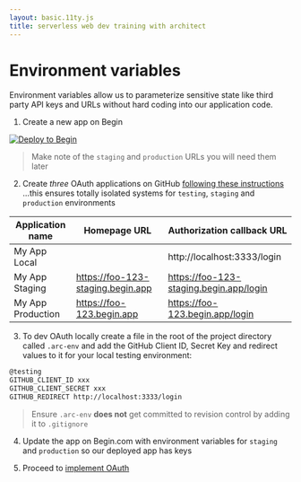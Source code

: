 ```yaml
---
layout: basic.11ty.js
title: serverless web dev training with architect
---
```


# Environment variables

Environment variables allow us to parameterize sensitive state like third party API keys and URLs without hard coding into our application code. 

1. Create a new app on Begin

[![Deploy to Begin](https://static.begin.com/deploy-to-begin.svg)](https://begin.com/apps/create?template=https://github.com/begin-examples/learn-static-oauth)

> Make note of the `staging` and `production` URLs you will need them later

2. Create *three* OAuth applications on GitHub [following these instructions](https://developer.github.com/apps/building-oauth-apps/creating-an-oauth-app/) …this ensures totally isolated systems for `testing`, `staging` and `production` environments

| Application name  | Homepage URL                      | Authorization callback URL               |
|------------------ |---------------------------------- |----------------------------------------- |
| My App Local      | &nbsp;                            | http://localhost:3333/login              |
| My App Staging    | https://foo-123-staging.begin.app | https://foo-123-staging.begin.app/login  | 
| My App Production | https://foo-123.begin.app         | https://foo-123.begin.app/login          |


3. To dev OAuth locally create a file in the root of the project directory called `.arc-env` and add the GitHub Client ID, Secret Key and redirect values to it for your local testing environment:

```bash
@testing
GITHUB_CLIENT_ID xxx
GITHUB_CLIENT_SECRET xxx
GITHUB_REDIRECT http://localhost:3333/login
```

> Ensure `.arc-env` **does not** get committed to revision control by adding it to `.gitignore`

4. Update the app on Begin.com with environment variables for `staging` and `production` so our deployed app has keys

5. Proceed to [implement OAuth](/basic/state/oauth)
